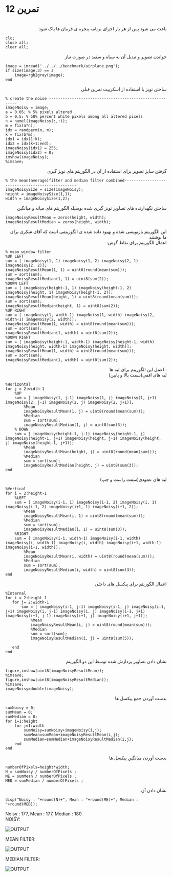 # 1تمرین 2

<br />
<div dir="rtl">
    باعث می شود پس از هر بار اجرای برنامه پنجره ی فرمان ها پاک شود   
</div>

```
clc;
close all;
clear all;
```
<div dir="rtl">
 خواندن تصویر و تبدیل آن به سیاه و سفید در صورت نیاز
</div>

```
image = imread('../../../benchmark/airplane.png');
if size(image,3) == 3 
    image=rgb2gray(image);
end
```

<div dir="rtl">
 ساختن نویز با استفاده از اسکریپت تمرین قبلی
</div>

```
% create the noise --------------------------------------------------------
imageNoisy = image;
a = 0.05; % 5% pixels altered
b = 0.5; % 50% percent white pixels among all altered pixels
n = numel(imageNoisy(:,:));
m = fix(a*n);
idx = randperm(n, m);
k = fix(b*m);
idx1 = idx(1:k);
idx2 = idx(k+1:end);
imageNoisy(idx1) = 255;
imageNoisy(idx2) = 0;
imshow(imageNoisy);
%imsave;
```
<div dir="rtl">
 گرفتن سایز تصویر برای استفاده از آن در الگوریتم های نویز گیری
</div>

```
% the mean(average)filter and median filter combined-------------------------------------------------
imageNoisySize = size(imageNoisy);
height = imageNoisySize(1,1);
width = imageNoisySize(1,2);
```

<div dir="rtl">
 ساختن نگهدارنده های تصاویر نویز گیری شده بوسیله الگوریتم های میانه و میانگین
</div>

```
imageNoisyResultMean = zeros(height, width);
imageNoisyResultMedian = zeros(height, width);
```

<div dir="rtl">
    این الگوریتم بازنویسی شده و بهبود داده شده ی الگوریتمی است که آقای شکری برای ما نوشتند
</div>


<div dir="rtl">
    اعمال الگوریتم برای نقاط گوش:
</div>


```
% mean window filter
%UP LEFT
sum = [ imageNoisy(1, 1) imageNoisy(1, 2) imageNoisy(2, 1) imageNoisy(2, 2)];
imageNoisyResultMean(1, 1) = uint8(round(mean(sum)));
sum = sort(sum);
imageNoisyResultMedian(1, 1) = uint8(sum(2));
%DOWN LEFT
sum = [ imageNoisy(height-1, 1) imageNoisy(height-1, 2) imageNoisy(height, 1) imageNoisy(height-1, 2)];
imageNoisyResultMean(height, 1) = uint8(round(mean(sum)));
sum = sort(sum);
imageNoisyResultMedian(height, 1) = uint8(sum(2)); 
%UP RIGHT
sum = [ imageNoisy(1, width-1) imageNoisy(1, width) imageNoisy(2, width-1) imageNoisy(2, width)];
imageNoisyResultMean(1, width) = uint8(round(mean(sum)));
sum = sort(sum);
imageNoisyResultMedian(1, width) = uint8(sum(2)); 
%DOWN RIGHT
sum = [ imageNoisy(height-1, width-1) imageNoisy(height-1, width) imageNoisy(height, width-1) imageNoisy(height, width)];
imageNoisyResultMean(1, width) = uint8(round(mean(sum)));
sum = sort(sum);
imageNoisyResultMedian(1, width) = uint8(sum(2));
```

<div dir="rtl">
 :
 اعمل این الگوریتم برای لبه ها
</div>

<div dir="rtl">
    لبه های افقی(سمت بالا و پایین)
</div>


```
%Horizontal
for j = 2:width-1
    %UP
    sum = [ imageNoisy(1, j-1) imageNoisy(1, j) imageNoisy(1, j+1) imageNoisy(2, j-1) imageNoisy(2, j) imageNoisy(2, j+1)];
        %Mean
        imageNoisyResultMean(1, j) = uint8(round(mean(sum)));
        %Median
        sum = sort(sum);
        imageNoisyResultMedian(1, j) = uint8(sum(3));
    % DOWN
    sum = [ imageNoisy(height-1, j-1) imageNoisy(height-1, j) imageNoisy(height-1, j+1) imageNoisy(height, j-1) imageNoisy(height, j) imageNoisy(height-1, j+1)];
        %Mean
        imageNoisyResultMean(height, j) = uint8(round(mean(sum)));
        %Median
        sum = sort(sum);
        imageNoisyResultMedian(height, j) = uint8(sum(3));    
end
```

<div dir="rtl">
  لبه های عمودی(سمت راست و چپ)
</div>

```
%Vertical
for i = 2:height-1
    %LEFT        
    sum = [ imageNoisy(i-1, 1) imageNoisy(i-1, 2) imageNoisy(i, 1) imageNoisy(i-1, 2) imageNoisy(i+1, 1) imageNoisy(i+1, 2)];
        %Mean
        imageNoisyResultMean(i, 1) = uint8(round(mean(sum)));
        %Median
        sum = sort(sum);
        imageNoisyResultMedian(i, 1) = uint8(sum(3));
    %RIGHT
    sum = [ imageNoisy(i-1, width-1) imageNoisy(i-1, width) imageNoisy(i, width-1) imageNoisy(i, width) imageNoisy(i+1, width-1) imageNoisy(i+1, width)];
        %Mean
        imageNoisyResultMean(i, width) = uint8(round(mean(sum)));
        %Median
        sum = sort(sum);
        imageNoisyResultMedian(i, width) = uint8(sum(3));    
end
```

<div dir="rtl">
 اعمال الگوریتم برای پیکسل های داخلی
</div>

```
%Internal
for i = 2:height-1
   for j= 2:width-1      
       sum = [ imageNoisy(i-1, j-1) imageNoisy(i-1, j) imageNoisy(i-1, j+1) imageNoisy(i, j-1) imageNoisy(i, j) imageNoisy(i-1, j+1) imageNoisy(i+1, j-1) imageNoisy(i+1, j) imageNoisy(i+1, j+1)]; 
           %Mean
           imageNoisyResultMean(i, j) = uint8(round(mean(sum)));
           %Median
           sum = sort(sum);
           imageNoisyResultMedian(i, j) = uint8(sum(5));
        
   end
end
```

<div dir="rtl">
  نشان دادن تصاویر پردازش شده توسط این دو الگوریتم
</div>


```
figure,imshow(uint8(imageNoisyResultMean));
%imsave;
figure,imshow(uint8(imageNoisyResultMedian));
%imsave;
imageNoisy=double(imageNoisy);
```

<div dir="rtl">
 بدست آوردن جمع پیکسل ها
</div>

```
sumNoisy = 0;
sumMean = 0;
sumMedian = 0;
for i=1:height
    for j=1:width
        sumNoisy=sumNoisy+imageNoisy(i,j);
        sumMean=sumMean+imageNoisyResultMean(i,j);
        sumMedian=sumMedian+imageNoisyResultMedian(i,j);     
    end
end
```

<div dir="rtl">
  بدست آوردن میانگین پیکسل ها
</div>

```
numberOfPixels=height*width;
N = sumNoisy / numberOfPixels ;
ME = sumMean / numberOfPixels ;
MED = sumMedian / numberOfPixels ;
```

<div dir="rtl">
 نشان دادن آن 
</div>

```
disp("Noisy : "+round(N)+", Mean : "+round(ME)+", Median : "+round(MED));
```
Noisy : 177, Mean : 177, Median : 180 <br />
NOISY:

![OUTPUT](t12-noisy.png)

MEAN FILTER:

![OUTPUT](t12-mean.png)

MEDIAN FILTER:

![OUTPUT](t12-median.png)
